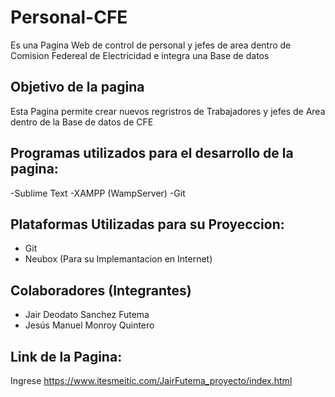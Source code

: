 # Personal-CFE
Es una Pagina Web de control de personal y jefes de area dentro de Comision Federeal de Electricidad e integra una Base de datos
## Objetivo de la pagina
Esta Pagina permite crear nuevos regristros de Trabajadores y jefes de Area dentro de la Base de datos de CFE
## Programas utilizados para el desarrollo de la pagina:
-Sublime Text
-XAMPP (WampServer)
-Git
## Plataformas Utilizadas para su Proyeccion:
- Git
- Neubox (Para su Implemantacion en Internet)
## Colaboradores (Integrantes)
- Jair Deodato Sanchez Futema
- Jesús Manuel Monroy Quintero
## Link de la Pagina:
Ingrese https://www.itesmeitic.com/JairFutema_proyecto/index.html
